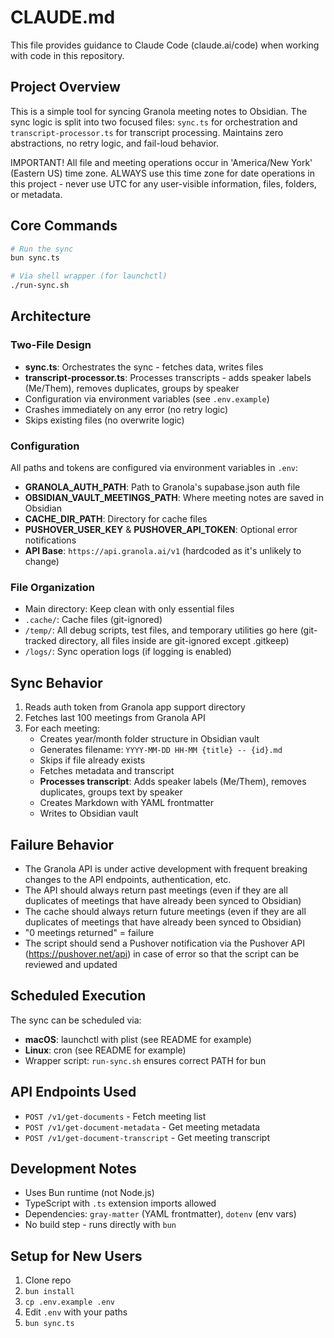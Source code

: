 # CLAUDE.md

This file provides guidance to Claude Code (claude.ai/code) when working with code in this repository.

## Project Overview

This is a simple tool for syncing Granola meeting notes to Obsidian. The sync logic is split into two focused files: `sync.ts` for orchestration and `transcript-processor.ts` for transcript processing. Maintains zero abstractions, no retry logic, and fail-loud behavior.

IMPORTANT! All file and meeting operations occur in 'America/New York' (Eastern US) time zone. ALWAYS use this time zone for date operations in this project - never use UTC for any user-visible information, files, folders, or metadata.

## Core Commands

```bash
# Run the sync
bun sync.ts

# Via shell wrapper (for launchctl)
./run-sync.sh
```

## Architecture

### Two-File Design
- **sync.ts**: Orchestrates the sync - fetches data, writes files
- **transcript-processor.ts**: Processes transcripts - adds speaker labels (Me/Them), removes duplicates, groups by speaker
- Configuration via environment variables (see `.env.example`)
- Crashes immediately on any error (no retry logic)
- Skips existing files (no overwrite logic)

### Configuration
All paths and tokens are configured via environment variables in `.env`:
- **GRANOLA_AUTH_PATH**: Path to Granola's supabase.json auth file
- **OBSIDIAN_VAULT_MEETINGS_PATH**: Where meeting notes are saved in Obsidian
- **CACHE_DIR_PATH**: Directory for cache files
- **PUSHOVER_USER_KEY** & **PUSHOVER_API_TOKEN**: Optional error notifications
- **API Base**: `https://api.granola.ai/v1` (hardcoded as it's unlikely to change)

### File Organization
- Main directory: Keep clean with only essential files
- `.cache/`: Cache files (git-ignored)
- `/temp/`: All debug scripts, test files, and temporary utilities go here (git-tracked directory, all files inside are git-ignored except .gitkeep)
- `/logs/`: Sync operation logs (if logging is enabled)

## Sync Behavior

1. Reads auth token from Granola app support directory
2. Fetches last 100 meetings from Granola API
3. For each meeting:
   - Creates year/month folder structure in Obsidian vault
   - Generates filename: `YYYY-MM-DD HH-MM {title} -- {id}.md`
   - Skips if file already exists
   - Fetches metadata and transcript
   - **Processes transcript**: Adds speaker labels (Me/Them), removes duplicates, groups text by speaker
   - Creates Markdown with YAML frontmatter
   - Writes to Obsidian vault

## Failure Behavior 

- The Granola API is under active development with frequent breaking changes to the API endpoints, authentication, etc.
- The API should always return past meetings (even if they are all duplicates of meetings that have already been synced to Obsidian)
- The cache should always return future meetings (even if they are all duplicates of meetings that have already been synced to Obsidian)
- "0 meetings returned" = failure
- The script should send a Pushover notification via the Pushover API (https://pushover.net/api) in case of error so that the script can be reviewed and updated

## Scheduled Execution

The sync can be scheduled via:
- **macOS**: launchctl with plist (see README for example)
- **Linux**: cron (see README for example)
- Wrapper script: `run-sync.sh` ensures correct PATH for bun

## API Endpoints Used

- `POST /v1/get-documents` - Fetch meeting list
- `POST /v1/get-document-metadata` - Get meeting metadata
- `POST /v1/get-document-transcript` - Get meeting transcript

## Development Notes

- Uses Bun runtime (not Node.js)
- TypeScript with `.ts` extension imports allowed
- Dependencies: `gray-matter` (YAML frontmatter), `dotenv` (env vars)
- No build step - runs directly with `bun`

## Setup for New Users

1. Clone repo
2. `bun install`
3. `cp .env.example .env`
4. Edit `.env` with your paths
5. `bun sync.ts`